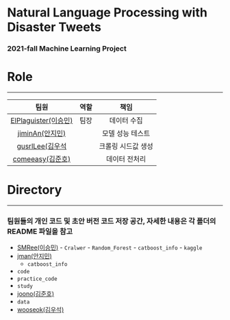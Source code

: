 # Natural Language Processing with Disaster Tweets
### 2021-fall Machine Learning Project


# Role
------------------------------

|     팀원     |                       역할                        |          책임                        |
| :---------: | :----------------------------------------------: | :---------------------------------: |
|    [ElPlaguister(이승민)](https://github.com/ElPlaguister) | 팀장 |  데이터 수집  |
|  [jiminAn(안지민)](https://github.com/jiminAn)   |  | 모델 성능 테스트   |
|     [gusrlLee(김우석](https://github.com/gusrlLee)   |   | 크롤링 시드값 생성 |
| [comeeasy(김준호)](https://github.com/comeeasy) |   |  데이터 전처리  |


# Directory
------------------------------
### 팀원들의 개인 코드 및 초안 버전 코드 저장 공간, 자세한 내용은 각 폴더의 README 파일을 참고
- [SMRee(이승민)](https://github.com/jiminAn/ML_Project/tree/main/SMRee)
       - `Cralwer`
       - `Random_Forest`
       - `catboost_info`
       - `kaggle`
- [jman(안지민)](https://github.com/jiminAn/ML_Project/tree/main/jman)
  - `catboost_info`
 - `code`
 - `practice_code`
 - `study`
- [joono(김준호)](https://github.com/jiminAn/ML_Project/tree/main/joono)
 - `data`
- [wooseok(김우석)](https://github.com/jiminAn/ML_Project/tree/main/wooseok)
